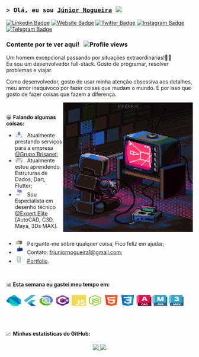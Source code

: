 ### <samp>&gt; Olá, eu sou <a href="https://juniornsantos.github.io/portfolio_Junior/#home" target="_blank">Júnior Nogueira</a> <img src="https://media.giphy.com/media/hvRJCLFzcasrR4ia7z/giphy.gif" width="25"> </samp>

[![Linkedin Badge](https://img.shields.io/badge/-LinkedIn-0e76a8?style=flat-square&logo=Linkedin&logoColor=white)](https://www.linkedin.com/in/junior-nogueira/)
[![Website Badge](https://img.shields.io/badge/Website-3b5998?style=flat-square&logo=google-chrome&logoColor=white)](https://juniornsantos.github.io/portfolio_Junior/#home)
[![Twitter Badge](https://img.shields.io/badge/-Twitter-00acee?style=flat-square&logo=Twitter&logoColor=white)](https://twitter.com/home)
[![Instagram Badge](https://img.shields.io/badge/-Instagram-e4405f?style=flat-square&logo=Instagram&logoColor=white)](https://www.instagram.com/jr.nogueira_/)
[![Telegram Badge](https://img.shields.io/badge/-Telegram-0088cc?style=flat-square&logo=Telegram&logoColor=white)](https://t.me/JuniorNogueira)


### Contente por te ver aqui! &nbsp; <img src="https://komarev.com/ghpvc/?username=juniornsantos&color=red" alt="Profile views" />

Um homem excepcional passando por situações extraordinárias!👊🏻
<br>Eu sou um desenvolvedor full-stack. Gosto de programar, resolver problemas e viajar.

Como desenvolvedor, gosto de usar minha atenção obsessiva aos detalhes, meu amor inequívoco por fazer coisas que mudam o mundo. É por isso que gosto de fazer coisas que fazem a diferença.
<!-- <img align="left" width="300px" height="220px" src="./img/10.gif" alt="anime coding"> -->
<img align="right" alt="GIF" src="./assets/5.gif" width="350" height="350" />

<br>

😀 **Falando algumas coisas:**

- <img src="./assets/developer.gif?raw=true" width="21" />&nbsp;&nbsp; Atualmente prestando serviços para a empresa [@Grupo Brisanet](https://www.brisanet.com.br/);
- <img src="./assets/lightning.gif?raw=true" width="21" />&nbsp;&nbsp; Atualmente estou aprendendo Estruturas de Dados, Dart, Flutter;
- <img src="./assets/laptop.gif?raw=true" width="21" />&nbsp;&nbsp; Sou Especialista em desenho técnico [@Expert Elite](https://www.autodesk.com.br/expert-elite/overview) [AutoCAD, C3D, Maya, 3Ds MAX]. <img src="./assets/autodesk-expert-elite-logo_1line-rgb-white.png?raw=true" height="17"/>
- <img src="./assets/message.gif?raw=true" width="21" />&nbsp;&nbsp; Pergunte-me sobre qualquer coisa, Fico feliz em ajudar;
- <img src="./assets/letterbox.gif?raw=true" width="21" />&nbsp;&nbsp; Contato: frjuniornogueira1@gmail.com;
- <img src="./assets/doc.gif?raw=true" width="21" />&nbsp;&nbsp; [Portfolio](https://juniornsantos.github.io/portfolio_Junior/#home).
</br>


📊 **Esta semana eu gastei meu tempo em:**


<div style="display: inline_block">
  <img align="center" alt="Junior-Dart" height="30" width="40" src="https://github.com/devicons/devicon/blob/master/icons/dart/dart-original.svg">
  <img align="center" alt="Junior-Flutter" height="30" width="40" src="https://github.com/devicons/devicon/blob/master/icons/flutter/flutter-original.svg"> 
  <img align="center" alt="Junior-LISP" height="30" width="40" src="https://github.com/devicons/devicon/blob/master/icons/clojure/clojure-original.svg"> 
  <img align="center" alt="Junior-CSharp" height="30" width="40" src="https://github.com/devicons/devicon/blob/master/icons/csharp/csharp-original.svg">
  <img align="center" alt="Junior-JS" height="30" width="40" src="https://raw.githubusercontent.com/devicons/devicon/master/icons/javascript/javascript-plain.svg">  
  <img align="center" alt="Junior-JS" height="30" width="40" src="https://github.com/devicons/devicon/blob/master/icons/nodejs/nodejs-original.svg">  
  <img align="center" alt="Junior-HTML" height="30" width="40" src="https://raw.githubusercontent.com/devicons/devicon/master/icons/html5/html5-original.svg">
  <img align="center" alt="Junior-CSS" height="30" width="40" src="https://raw.githubusercontent.com/devicons/devicon/master/icons/css3/css3-original.svg">
  <img align="center" alt="Junior-AutoCAD" height="30" width="40" src="./assets/autodesk-autocad-product-icon.svg">
  <img align="center" alt="Junior-Maya" height="30" width="40" src="./assets/autodesk-maya-product-icon.svg">
  <img align="center" alt="Junior-3DsMax" height="30" width="40" src="./assets/autodesk-3ds-max-product-icon.svg">
</div>

<br>
<br>
<br>

📈 **Minhas estatísticas do GitHub:** 

<div align="center">
  <a href="https://github.com/juniornsantos">
  <img height="180em" src="https://github-readme-stats.vercel.app/api?username=juniornsantos&show_icons=true&theme=dracula&include_all_commits=true&count_private=true"/>
  <img height="180em" src="https://github-readme-stats.vercel.app/api/top-langs/?username=juniornsantos&layout=compact&langs_count=7&theme=dracula"/>
</div>

<!-- ![github contribution grid snake animation](https://raw.githubusercontent.com/platane/platane/output/github-contribution-grid-snake-dark.svg#gh-dark-mode-only) -->